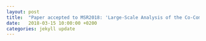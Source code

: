 ```yaml
---
layout: post
title:  "Paper accepted to MSR2018: 'Large-Scale Analysis of the Co-Commit Patterns of the Active Developers in GitHub's Top Repositories'"
date:   2018-03-15 10:00:00 +0200
categories: jekyll update
---
```


